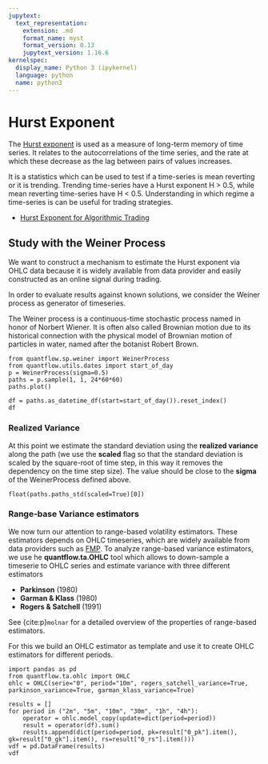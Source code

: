 ```yaml
---
jupytext:
  text_representation:
    extension: .md
    format_name: myst
    format_version: 0.13
    jupytext_version: 1.16.6
kernelspec:
  display_name: Python 3 (ipykernel)
  language: python
  name: python3
---
```


# Hurst Exponent

The [Hurst exponent](https://en.wikipedia.org/wiki/Hurst_exponent) is used as a measure of long-term memory of time series. It relates to the autocorrelations of the time series, and the rate at which these decrease as the lag between pairs of values increases.

It is a statistics which can be used to test if a time-series is mean reverting or it is trending.
Trending time-series have a Hurst exponent H > 0.5, while mean reverting time-series have H < 0.5. Understanding in which regime a time-series is can be useful for trading strategies.

* [Hurst Exponent for Algorithmic Trading](https://robotwealth.com/demystifying-the-hurst-exponent-part-1/)

## Study with the Weiner Process

We want to construct a mechanism to estimate the Hurst exponent via OHLC data because it is widely available from data provider and easily constructed as an online signal during trading.

In order to evaluate results against known solutions, we consider the Weiner process as generator of timeseries.

The Weiner process is a continuous-time stochastic process named in honor of Norbert Wiener. It is often also called Brownian motion due to its historical connection with the physical model of Brownian motion of particles in water, named after the botanist Robert Brown.

```{code-cell} ipython3
from quantflow.sp.weiner import WeinerProcess
from quantflow.utils.dates import start_of_day
p = WeinerProcess(sigma=0.5)
paths = p.sample(1, 1, 24*60*60)
paths.plot()
```

```{code-cell} ipython3
df = paths.as_datetime_df(start=start_of_day()).reset_index()
df
```

### Realized Variance

At this point we estimate the standard deviation using the **realized variance** along the path (we use the **scaled** flag so that the standard deviation is scaled by the square-root of time step, in this way it removes the dependency on the time step size).
The value should be close to the **sigma** of the WeinerProcess defined above.

```{code-cell} ipython3
float(paths.paths_std(scaled=True)[0])
```

### Range-base Variance estimators

We now turn our attention to range-based volatility estimators. These estimators depends on OHLC timeseries, which are widely available from data providers such as [FMP](https://site.financialmodelingprep.com/).
To analyze range-based variance estimators, we use he **quantflow.ta.OHLC** tool which allows to down-sample a timeserie to OHLC series and estimate variance with three different estimators

* **Parkinson** (1980)
* **Garman & Klass** (1980)
* **Rogers & Satchell** (1991)

See {cite:p}`molnar` for a detailed overview of the properties of range-based estimators.

For this we build an OHLC estimator as template and use it to create OHLC estimators for different periods.

```{code-cell} ipython3
import pandas as pd
from quantflow.ta.ohlc import OHLC
ohlc = OHLC(serie="0", period="10m", rogers_satchell_variance=True, parkinson_variance=True, garman_klass_variance=True)

results = []
for period in ("2m", "5m", "10m", "30m", "1h", "4h"):
    operator = ohlc.model_copy(update=dict(period=period))
    result = operator(df).sum()
    results.append(dict(period=period, pk=result["0_pk"].item(), gk=result["0_gk"].item(), rs=result["0_rs"].item()))
vdf = pd.DataFrame(results)
vdf
```
